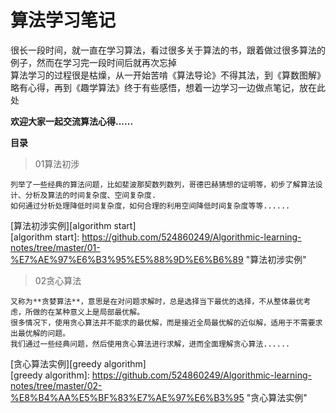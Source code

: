 # 算法学习笔记

很长一段时间，就一直在学习算法，看过很多关于算法的书，跟着做过很多算法的例子，然而在学习完一段时间后就再次忘掉   
算法学习的过程很是枯燥，从一开始苦啃《算法导论》不得其法，到《算数图解》略有心得，再到《趣学算法》终于有些感悟，想着一边学习一边做点笔记，放在此处

**欢迎大家一起交流算法心得......**

**目录**
> 01算法初涉  
```
列举了一些经典的算法问题，比如斐波那契数列数列，哥德巴赫猜想的证明等，初步了解算法设计、分析及算法的时间复杂度、空间复杂度.
如何通过分析处理降低时间复杂度，如何合理的利用空间降低时间复杂度等等......   
```   
[算法初涉实例][algorithm start]   
[algorithm start]: https://github.com/524860249/Algorithmic-learning-notes/tree/master/01-%E7%AE%97%E6%B3%95%E5%88%9D%E6%B6%89 "算法初涉实例"   
> 02贪心算法   
```
又称为**贪婪算法**，意思是在对问题求解时，总是选择当下最优的选择，不从整体最优考虑，所做的在某种意义上是局部最优解。
很多情况下，使用贪心算法并不能求的最优解，而是接近全局最优解的近似解，适用于不需要求出最优解的问题。
我们通过一些经典问题，然后使用贪心算法进行求解，进而全面理解贪心算法......

```
[贪心算法实例][greedy algorithm]   
[greedy algorithm]: https://github.com/524860249/Algorithmic-learning-notes/tree/master/02-%E8%B4%AA%E5%BF%83%E7%AE%97%E6%B3%95 "贪心算法实例"   


